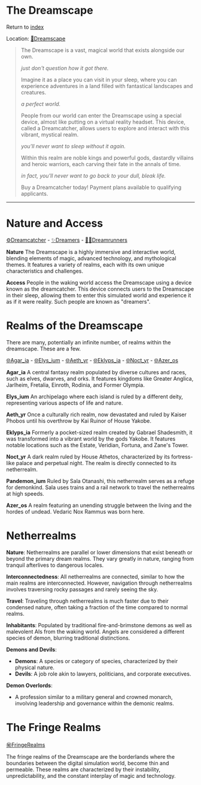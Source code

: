 # The Dreamscape
Return to [index](index.md)

Location: [🌌Dreamscape](🌌Dreamscape.md)

> The Dreamscape is a vast, magical world that exists alongside our own.
> 
> *just don't question how it got there.*
> 
> Imagine it as a place you can visit in your sleep, where you can experience adventures in a land filled with fantastical landscapes and creatures.
> 
> *a perfect world.*
> 
>People from our world can enter the Dreamscape using a special device, almost like putting on a virtual reality headset. This device, called a Dreamcatcher, allows users to explore and interact with this vibrant, mystical realm.
>
> *you'll never want to sleep without it again.*
> 
> Within this realm are noble kings and powerful gods, dastardly villains and heroic warriors, each carving their fate in the annals of time.
> 
> *in fact, you'll never want to go back to your dull, bleak life.*
> 
> Buy a Dreamcatcher today! Payment plans available to qualifying applicants.

---

# Nature and Access
[⚙Dreamcatcher](⚙Dreamcatcher.md) - [✨Dreamers](✨Dreamers.md) - [👩‍💻Dreamrunners](👩‍💻Dreamrunners.md)

**Nature**
The Dreamscape is a highly immersive and interactive world, blending elements of magic, advanced technology, and mythological themes. It features a variety of realms, each with its own unique characteristics and challenges.

**Access**
People in the waking world access the Dreamscape using a device known as the dreamcatcher. This device connects users to the Dreamscape in their sleep, allowing them to enter this simulated world and experience it as if it were reality. Such people are known as "dreamers".



# Realms of the Dreamscape
There are many, potentially an infinite number, of realms within the dreamscape. These are a few.

[🌐Agar_ia](🌐Agar_ia.md) - [🌐Elys_ium](🌐Elys_ium.md) - [🌐Aeth_yr](🌐Aeth_yr.md) - [🌐Eklyps_ia](🌐Eklyps_ia.md) - [🌐Noct_yr](🌐Noct_yr.md) - [🌐Azer_os](🌐Azer_os.md)

**Agar_ia**
A central fantasy realm populated by diverse cultures and races, such as elves, dwarves, and orks. It features kingdoms like Greater Anglica, Jarlheim, Fretalia, Einroth, Rodinia, and Former Olympia.

**Elys_ium**
An archipelago where each island is ruled by a different deity, representing various aspects of life and nature.

**Aeth_yr**
Once a culturally rich realm, now devastated and ruled by Kaiser Phobos until his overthrow by Kai Ruinor of House Yakobe.

**Eklyps_ia**
Formerly a pocket-sized realm created by Gabrael Shadesmith, it was transformed into a vibrant world by the gods Yakobe. It features notable locations such as the Estate, Veridian, Fortuna, and Zane's Tower.

**Noct_yr**
A dark realm ruled by House Athetos, characterized by its fortress-like palace and perpetual night. The realm is directly connected to its netherrealm.

**Pandemon_ium**
Ruled by Sala Otanashi, this netherrealm serves as a refuge for demonkind. Sala uses trains and a rail network to travel the netherrealms at high speeds.

**Azer_os**
A realm featuring an unending struggle between the living and the hordes of undead. Vedaric Nox Rammus was born here.

# Netherrealms

**Nature**: Netherrealms are parallel or lower dimensions that exist beneath or beyond the primary dream realms. They vary greatly in nature, ranging from tranquil afterlives to dangerous locales.

**Interconnectedness**: All netherrealms are connected, similar to how the main realms are interconnected. However, navigation through netherrealms involves traversing rocky passages and rarely seeing the sky.

**Travel**: Traveling through netherrealms is much faster due to their condensed nature, often taking a fraction of the time compared to normal realms.

**Inhabitants**: Populated by traditional fire-and-brimstone demons as well as malevolent AIs from the waking world. Angels are considered a different species of demon, blurring traditional distinctions.

**Demons and Devils**:
- **Demons**: A species or category of species, characterized by their physical nature.
- **Devils**: A job role akin to lawyers, politicians, and corporate executives.

**Demon Overlords**:
- A profession similar to a military general and crowned monarch, involving leadership and governance within the demonic realms.

# The Fringe Realms
[㊙FringeRealms](㊙FringeRealms.md)

The fringe realms of the Dreamscape are the borderlands where the boundaries between the digital simulation world, become thin and permeable. These realms are characterized by their instability, unpredictability, and the constant interplay of magic and technology.



